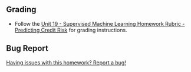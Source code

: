 ## Grading

* Follow the [Unit 19 - Supervised Machine Learning Homework Rubric - Predicting Credit Risk](https://docs.google.com/document/d/1f_eN3TYiGqlaWL9Utk5U-P491OeWqFSiv7FIlI_d4_U/edit?usp=sharing) for grading instructions.

## Bug Report

[Having issues with this homework? Report a bug!](https://bit.ly/2SB1W71)